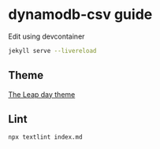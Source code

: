 # dynamodb-csv guide

Edit using devcontainer

```bash
jekyll serve --livereload
```

## Theme

[The Leap day theme](https://github.com/pages-themes/leap-day)

## Lint

```bash
npx textlint index.md
```
